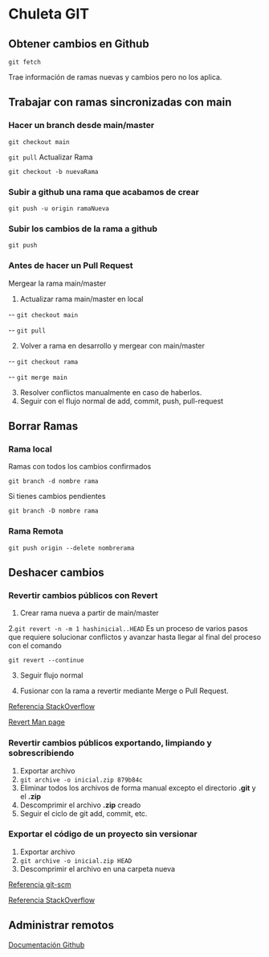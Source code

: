 # Chuleta GIT

## Obtener cambios en Github
`git fetch` 

Trae información de ramas nuevas y cambios pero no los aplica.

## Trabajar con ramas sincronizadas con main
### Hacer un branch desde main/master
`git checkout main`

`git pull` Actualizar Rama

`git checkout -b nuevaRama`

### Subir a github una rama que acabamos de crear
`git push -u origin ramaNueva`

### Subir los cambios de la rama a github
 `git push`

### Antes de hacer un Pull Request
Mergear la rama main/master
1. Actualizar rama main/master en local 

-- `git checkout main`

-- `git pull`

2. Volver a rama en desarrollo y mergear con main/master

-- `git checkout rama`

-- `git merge main`

3. Resolver conflictos manualmente en caso de haberlos.
4. Seguir con el flujo normal de add, commit, push, pull-request
 
## Borrar Ramas
### Rama local
Ramas con todos los cambios confirmados

`git branch -d nombre rama`

Si tienes cambios pendientes

`git branch -D nombre rama`

### Rama Remota
`git push origin --delete nombrerama`
## Deshacer cambios
### Revertir cambios públicos con Revert
1. Crear rama nueva a partir de main/master

2.`git revert -n -m 1 hashinicial..HEAD`
Es un proceso de varios pasos que requiere solucionar conflictos y avanzar hasta llegar al final del proceso con el comando

`git revert --continue`

3. Seguir flujo normal

3. Fusionar con la rama a revertir mediante Merge o  Pull Request.

[Referencia StackOverflow](https://stackoverflow.com/questions/4114095/how-do-i-revert-a-git-repository-to-a-previous-commit)

[Revert Man page](http://schacon.github.io/git/git-revert.html)
### Revertir cambios públicos exportando, limpiando y sobrescribiendo
1. Exportar archivo
2. `git archive -o inicial.zip 879b84c`
3. Eliminar todos los archivos de forma manual excepto el directorio **.git** y el **.zip**
4. Descomprimir el archivo **.zip** creado
5. Seguir el ciclo de git add, commit, etc.

### Exportar el código de un proyecto sin versionar
1. Exportar archivo
2. `git archive -o inicial.zip HEAD`
3. Descomprimir el archivo en una carpeta nueva

[Referencia git-scm](https://git-scm.com/docs/git-archive)

[Referencia StackOverflow](https://stackoverflow.com/questions/160608/do-a-git-export-like-svn-export)

## Administrar remotos

[Documentación Github](https://docs.github.com/es/free-pro-team@latest/github/using-git/managing-remote-repositories)


